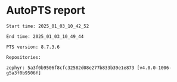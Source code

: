 # AutoPTS report

    Start time: 2025_01_03_10_42_52

    End time: 2025_01_03_10_49_44

    PTS version: 8.7.3.6

    Repositories:

	zephyr: 5a3f0b9506f8cfc32582d08e277b833b39e1e873 [v4.0.0-1006-g5a3f0b9506f]
